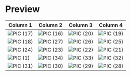 # Preview
| Column 1 | Column 2 | Column 3 | Column 4 |
|---------|---------|---------|---------|
|![PIC (17)](https://github.com/user-attachments/assets/2f560750-a97c-413e-9ef2-79b0c73c0f85)|![PIC (16)](https://github.com/user-attachments/assets/a0fd3324-8eb0-4158-a000-fc643110e6fb)|![PIC (20)](https://github.com/user-attachments/assets/a90f0699-f124-44f0-9529-afe5ce47dcaa)|![PIC (19)](https://github.com/user-attachments/assets/6cebd5af-3cc6-4c1f-a696-17c6e8f0b243)|
|![PIC (18)](https://github.com/user-attachments/assets/c9400e3f-8b0d-43d8-b70c-df4849e0cedf)|![PIC (27)](https://github.com/user-attachments/assets/62dd00a7-e24d-4705-a413-41bcfc76a3c5)|![PIC (26)](https://github.com/user-attachments/assets/c6d48e8c-a46b-4bc0-861b-1e070fcc3f4c)|![PIC (25)](https://github.com/user-attachments/assets/11ec5972-32da-4680-9508-ec6113802078)|
|![PIC (24)](https://github.com/user-attachments/assets/95ddafbe-4cda-485a-85f6-6359d7bc1a4a)|![PIC (23)](https://github.com/user-attachments/assets/a17b5d60-20bb-4a68-8e66-bf71bb50361e)|![PIC (22)](https://github.com/user-attachments/assets/5fbb4af6-30c6-4de6-a795-7a7de6c5a0bb)|![PIC (21)](https://github.com/user-attachments/assets/e58c919f-c4b4-4a4f-98f4-d660cd5ab5d8)|
|![PIC (1)](https://github.com/user-attachments/assets/2517ecec-15cf-40a9-b9eb-92eae5b64aff)|![PIC (34)](https://github.com/user-attachments/assets/fec77559-334d-4d14-80c2-b71dc56b7f11)|![PIC (33)](https://github.com/user-attachments/assets/4257a875-2aa0-487a-b2f2-b8965444585e)|![PIC (32)](https://github.com/user-attachments/assets/d70b88ea-6677-4afe-a5c2-463913540925)|
|![PIC (31)](https://github.com/user-attachments/assets/012168da-724c-4b3c-8f6f-fb17dad31422)|![PIC (30)](https://github.com/user-attachments/assets/59496e08-1055-4794-80d9-cb24f1c30a49)|![PIC (29)](https://github.com/user-attachments/assets/ffbb24c4-1f8d-458f-9951-c716eb8f2546)|![PIC (28)](https://github.com/user-attachments/assets/c9e1123c-674e-4065-9807-5edc92827644)|
